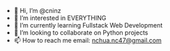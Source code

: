 - 👋 Hi, I’m @cninz
- 👀 I’m interested in EVERYTHING
- 🌱 I’m currently learning Fullstack Web Development
- 💞️ I’m looking to collaborate on Python projects
- 📫 How to reach me email: nchua.nc47@gmail.com

<!---
cninz/cninz is a ✨ special ✨ repository because its `README.md` (this file) appears on your GitHub profile.
You can click the Preview link to take a look at your changes.
--->
